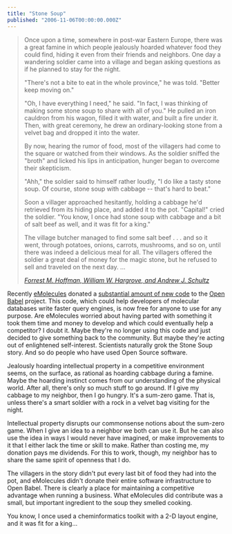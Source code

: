 ```yaml
---
title: "Stone Soup"
published: "2006-11-06T00:00:00.000Z"
---
```


>Once upon a time, somewhere in post-war Eastern Europe, there was a great famine in which people jealously hoarded whatever food they could find, hiding it even from their friends and neighbors. One day a wandering soldier came into a village and began asking questions as if he planned to stay for the night.
>
>"There's not a bite to eat in the whole province," he was told. "Better keep moving on."
>
>"Oh, I have everything I need," he said. "In fact, I was thinking of making some stone soup to share with all of you." He pulled an iron cauldron from his wagon, filled it with water, and built a fire under it. Then, with great ceremony, he drew an ordinary-looking stone from a velvet bag and dropped it into the water.
>
>By now, hearing the rumor of food, most of the villagers had come to the square or watched from their windows. As the soldier sniffed the "broth" and licked his lips in anticipation, hunger began to overcome their skepticism.
>
>"Ahh," the soldier said to himself rather loudly, "I do like a tasty stone soup. Of course, stone soup with cabbage -- that's hard to beat."
>
>Soon a villager approached hesitantly, holding a cabbage he'd retrieved from its hiding place, and added it to the pot. "Capital!" cried the soldier. "You know, I once had stone soup with cabbage and a bit of salt beef as well, and it was fit for a king."
>
>The village butcher managed to find some salt beef . . . and so it went, through potatoes, onions, carrots, mushrooms, and so on, until there was indeed a delicious meal for all. The villagers offered the soldier a great deal of money for the magic stone, but he refused to sell and traveled on the next day. ...
>
><cite>[Forrest M. Hoffman, William W. Hargrove, and Andrew J. Schultz](http://stonesoup.esd.ornl.gov/stonesoup.html)</cite>

Recently <a href="http://emolecules.com">eMolecules</a> donated a <a href="http://sourceforge.net/mailarchive/message.php?msg_id=37211898">substantial amount of new code</a> to the <a href="http://openbabel.sf.net">Open Babel</a> project. This code, which could help developers of molecular databases write faster query engines, is now free for anyone to use for any purpose. Are eMolecules worried about having parted with something it took them time and money to develop and which could eventually help a competitor? I doubt it. Maybe they're no longer using this code and just decided to give something back to the community. But maybe they're acting out of enlightened self-interest. Scientists naturally grok the Stone Soup story. And so do people who have used Open Source software.

Jealously hoarding intellectual property in a competitive environment seems, on the surface, as rational as hoarding cabbage during a famine. Maybe the hoarding instinct comes from our understanding of the physical world. After all, there's only so much stuff to go around. If I give my cabbage to my neighbor, then I go hungry. It's a sum-zero game. That is, unless there's a smart soldier with a rock in a velvet bag visiting for the night.

Intellectual property disrupts our commonsense notions about the sum-zero game. When I give an idea to a neighbor we both can use it. But he can also use the idea in ways I would never have imagined, or make improvements to it that I either lack the time or skill to make. Rather than costing me, my donation pays me dividends. For this to work, though, my neighbor has to share the same spirit of openness that I do.

The villagers in the story didn't put every last bit of food they had into the pot, and eMolecules didn't donate their entire software infrastructure to Open Babel. There is clearly a place for maintaining a competitive advantage when running a business. What eMolecules did contribute was a small, but important ingredient to the soup they smelled cooking.

You know, I once used a cheminformatics toolkit with a 2-D layout engine, and it was fit for a king...